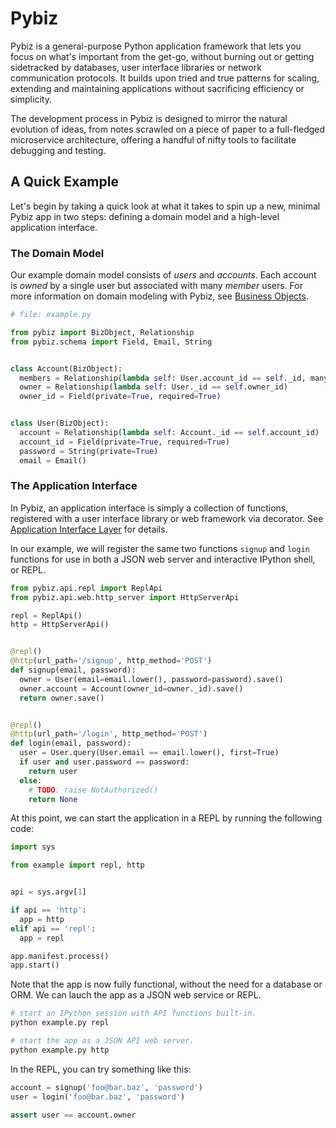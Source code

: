 # Pybiz
Pybiz is a general-purpose Python application framework that lets you focus on what's important from the get-go, without burning out or getting sidetracked by databases, user interface libraries or network communication protocols. It builds upon tried and true patterns for scaling, extending and maintaining applications without sacrificing efficiency or simplicity.

The development process in Pybiz is designed to mirror the natural evolution of ideas, from notes scrawled on a piece of paper to a full-fledged microservice architecture, offering a handful of nifty tools to facilitate debugging and testing.

## A Quick Example
Let's begin by taking a quick look at what it takes to spin up a new, minimal Pybiz app in two steps: defining a domain model and a high-level application interface.

### The Domain Model
Our example domain model consists of _users_ and _accounts_. Each account is _owned_ by a single user but associated with many _member_ users. For more information on domain modeling with Pybiz, see [Business Objects](./business-layer/index.md).

```python
# file: example.py

from pybiz import BizObject, Relationship
from pybiz.schema import Field, Email, String


class Account(BizObject):
  members = Relationship(lambda self: User.account_id == self._id, many=True)
  owner = Relationship(lambda self: User._id == self.owner_id)
  owner_id = Field(private=True, required=True)


class User(BizObject):
  account = Relationship(lambda self: Account._id == self.account_id)
  account_id = Field(private=True, required=True)
  password = String(private=True)
  email = Email()
```

### The Application Interface
In Pybiz, an application interface is simply a collection of functions, registered with a user interface library or web framework
via decorator. See [Application Interface Layer](./interface-layer/index.md) for details.

In our example, we will register the same two functions `signup` and `login` functions for use in both a JSON web server and interactive IPython shell, or REPL.

```python
from pybiz.api.repl import ReplApi
from pybiz.api.web.http_server import HttpServerApi

repl = ReplApi()
http = HttpServerApi()


@repl()
@http(url_path='/signup', http_method='POST')
def signup(email, password):
  owner = User(email=email.lower(), password=password).save()
  owner.account = Account(owner_id=owner._id).save()
  return owner.save()


@repl()
@http(url_path='/login', http_method='POST')
def login(email, password):
  user = User.query(User.email == email.lower(), first=True)
  if user and user.password == password:
    return user
  else:
    # TODO: raise NotAuthorized()
    return None
```

At this point, we can start the application in a REPL by running the following code:
```python
import sys

from example import repl, http


api = sys.argv[1]

if api == 'http':
  app = http
elif api == 'repl':
  app = repl

app.manifest.process()
app.start()
```

Note that the app is now fully functional, without the need for a database or ORM. We can lauch the app as a JSON web service or REPL.

```sh
# start an IPython session with API functions built-in.
python example.py repl

# start the app as a JSON API web server.
python example.py http
```

In the REPL, you can try something like this:

```python
account = signup('foo@bar.baz', 'password')
user = login('foo@bar.baz', 'password')

assert user == account.owner
```
